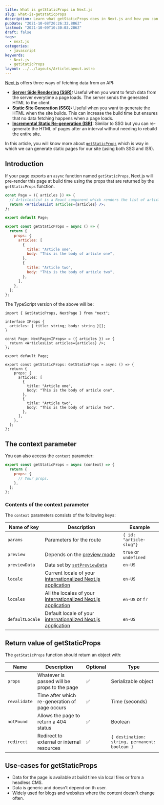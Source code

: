 ```yaml
---
title: What is getStaticProps in Next.js
slug: what-is-getstaticprops
description: Learn what getStaticProps does in Next.js and how you can use it to create fast sites.
pubDate: "2021-10-08T20:26:32.886Z"
lastmod: "2021-10-09T10:30:03.206Z"
draft: false
tags:
  - next.js
categories:
  - javascript
keywords:
  - Next.js
  - getStaticProps
layout: ../../layouts/ArticleLayout.astro
---
```


[Next.js](https://nextjs.org/) offers three ways of fetching data from an API:

- **[Server Side Rendering (SSR)](https://nextjs.org/docs/basic-features/data-fetching#getserversideprops-server-side-rendering):** Useful when you want to fetch data from the server everytime a page loads. The server sends the generated HTML to the client.
- **[Static Site Generation (SSG)](https://nextjs.org/docs/basic-features/data-fetching#getstaticprops-static-generation):** Useful when you want to generate the HTML when the site builds. This can increase the build time but ensures that no data fetching happens when a page loads.
- **[Incremental Static Re-generation (ISR)](https://nextjs.org/docs/basic-features/data-fetching#incremental-static-regeneration):** Similar to SSG but you can re-generate the HTML of pages after an interval without needing to rebuild the entire site.

In this article, you will know more about [`getStaticProps`](https://nextjs.org/docs/basic-features/data-fetching#getstaticprops-static-generation) which is way in which we can generate static pages for our site (using both SSG and ISR).

## Introduction

If your page exports an `async` function named `getStaticProps`, Next.js will pre-render this page at build time using the props that are returned by the `getStaticProps` function.

```jsx
const Page = ({ articles }) => {
  // ArticlesList is a React component which renders the list of articles.
  return <ArticlesList articles={articles} />;
};

export default Page;

export const getStaticProps = async () => {
  return {
    props: {
      articles: [
        {
          title: "Article one",
          body: "This is the body of article one",
        },
        {
          title: "Article two",
          body: "This is the body of article two",
        },
      ],
    },
  };
};
```

The TypeScript version of the above will be:

```tsx {13}
import { GetStaticProps, NextPage } from "next";

interface IProps {
  articles: { title: string; body: string }[];
}

const Page: NextPage<IProps> = ({ articles }) => {
  return <ArticlesList articles={articles} />;
};

export default Page;

export const getStaticProps: GetStaticProps = async () => {
  return {
    props: {
      articles: [
        {
          title: "Article one",
          body: "This is the body of article one",
        },
        {
          title: "Article two",
          body: "This is the body of article two",
        },
      ],
    },
  };
};
```

## The context parameter

You can also access the `context` parameter:

```jsx
export const getStaticProps = async (context) => {
  return {
    props: {
      // Your props.
    },
  };
};
```

### Contents of the context parameter

The `context` parameters consists of the following keys:

| Name of key     | Description                                                                                                                         | Example                 |
| --------------- | ----------------------------------------------------------------------------------------------------------------------------------- | ----------------------- |
| `params`        | Parameters for the route                                                                                                            | `{ id: "article-slug"}` |
| `preview`       | Depends on the [preview mode](https://nextjs.org/docs/advanced-features/preview-mode)                                               | `true` or `undefined`   |
| `previewData`   | Data set by [`setPreviewData`](https://nextjs.org/docs/advanced-features/preview-mode#step-1-create-and-access-a-preview-api-route) | `en-US`                 |
| `locale`        | Current locale of your [internationalized Next.js application](https://nextjs.org/docs/advanced-features/i18n-routing)              | `en-US`                 |
| `locales`       | All the locales of your [internationalized Next.js application](https://nextjs.org/docs/advanced-features/i18n-routing)             | `en-US` or `fr`         |
| `defaultLocale` | Default locale of your [internationalized Next.js application](https://nextjs.org/docs/advanced-features/i18n-routing)              | `en-US`                 |

## Return value of getStaticProps

The `getStaticProps` function should return an object with:

| Name         | Description                                   | Optional | Type                                          |
| ------------ | --------------------------------------------- | -------- | --------------------------------------------- |
| `props`      | Whatever is passed will be props to the page  | ✅       | Serializable object                           |
| `revalidate` | Time after which re-generation of page occurs | ✅       | Time (seconds)                                |
| `notFound`   | Allows the page to return a 404 status        | ✅       | Boolean                                       |
| `redirect`   | Redirect to external or internal resources    | ✅       | `{ destination: string, permanent: boolean }` |

## Use-cases for getStaticProps

- Data for the page is available at build time via local files or from a headless CMS.
- Data is generic and doesn't depend on th user.
- Widely used for blogs and websites where the content doesn't change often.
